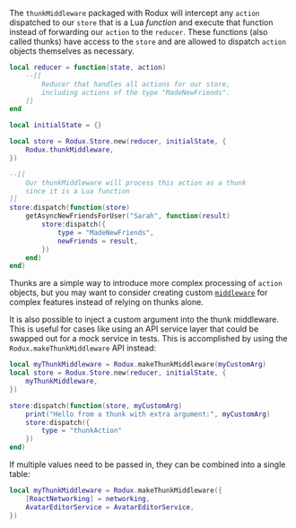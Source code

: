 The `thunkMiddleware` packaged with Rodux will intercept any `action` dispatched to our `store` that is a Lua *function* and execute that function instead of forwarding our `action` to the `reducer`. These functions (also called thunks) have access to the `store` and are allowed to dispatch `action` objects themselves as necessary.

```lua
local reducer = function(state, action)
	--[[
		Reducer that handles all actions for our store,
		including actions of the type "MadeNewFriends".
	]]
end

local initialState = {}

local store = Rodux.Store.new(reducer, initialState, {
	Rodux.thunkMiddleware,
})

--[[
	Our thunkMiddleware will process this action as a thunk
	since it is a Lua function
]]
store:dispatch(function(store)
	getAsyncNewFriendsForUser("Sarah", function(result)
		store:dispatch({
			type = "MadeNewFriends",
			newFriends = result,
		})
	end)
end)
```

Thunks are a simple way to introduce more complex processing of `action` objects, but you may want to consider creating custom [`middleware`](middleware.md) for complex features instead of relying on thunks alone.

It is also possible to inject a custom argument into the thunk middleware. This is useful for cases like using an API service layer that could be swapped out for a mock service in tests. This is accomplished by using the `Rodux.makeThunkMiddleware` API instead:

```lua
local myThunkMiddleware = Rodux.makeThunkMiddleware(myCustomArg)
local store = Rodux.Store.new(reducer, initialState, {
	myThunkMiddleware,
})

store:dispatch(function(store, myCustomArg)
	print("Hello from a thunk with extra argument:", myCustomArg)
	store:dispatch({
		type = "thunkAction"
	})
end)
```

If multiple values need to be passed in, they can be combined into a single table:

```lua
local myThunkMiddleware = Rodux.makeThunkMiddleware({
    [RoactNetworking] = networking,
    AvatarEditorService = AvatarEditorService,
})
```
